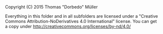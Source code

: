    Copyright (C)  2015  Thomas "Dorbedo" Müller

Everything in this folder and in all subfolders are licensed under a "Creative Commons Attribution-NoDerivatives 4.0 International" license.
You can get a copy under <http://creativecommons.org/licenses/by-nd/4.0/>
